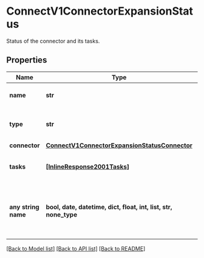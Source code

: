 # ConnectV1ConnectorExpansionStatus

Status of the connector and its tasks.

## Properties
Name | Type | Description | Notes
------------ | ------------- | ------------- | -------------
**name** | **str** | The name of the connector. | 
**type** | **str** | Type of connector, sink or source. | 
**connector** | [**ConnectV1ConnectorExpansionStatusConnector**](ConnectV1ConnectorExpansionStatusConnector.md) |  | 
**tasks** | [**[InlineResponse2001Tasks]**](InlineResponse2001Tasks.md) | A map containing the task status. | [optional] 
**any string name** | **bool, date, datetime, dict, float, int, list, str, none_type** | any string name can be used but the value must be the correct type | [optional]

[[Back to Model list]](../README.md#documentation-for-models) [[Back to API list]](../README.md#documentation-for-api-endpoints) [[Back to README]](../README.md)


